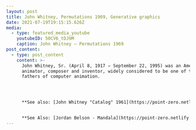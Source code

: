 ```yaml
---
layout: post
title: John Whitney, Permutations 1969, Generative graphics
date: 2021-07-19T19:15:15.626Z
media:
  - type: featured_media_youtube
    youtubeID: 50CV6_tDJ9M
    caption: John Whitney – Permutations 1969
post_content:
  - type: post_content
    content: >-
      John Whitney, Sr. (April 8, 1917 – September 22, 1995) was an American
      animator, composer and inventor, widely considered to be one of the
      fathers of computer animation.




      **See also: [John Whitney "Catalog" 1961](https://point-zero.netlify.app/john-whitney-catalog-1961)**


      **See Also: [Jordan Belson - Mandala](https://point-zero.netlify.app/jordan-belson-mandala)**
---
```

